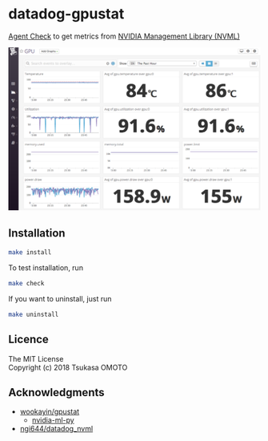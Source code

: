 # datadog-gpustat

[Agent Check](https://docs.datadoghq.com/agent/agent_checks/)
to get metrics from [NVIDIA Management Library (NVML)](https://developer.nvidia.com/nvidia-management-library-nvml)

![screenshot](screenshot.png)

## Installation

```sh
make install
```

To test installation, run

```sh
make check
```

If you want to uninstall, just run

```sh
make uninstall
```

## Licence

The MIT License  
Copyright (c) 2018 Tsukasa OMOTO

## Acknowledgments

- [wookayin/gpustat](https://github.com/wookayin/gpustat)
  - [nvidia-ml-py](https://pypi.python.org/pypi/nvidia-ml-py/)
- [ngi644/datadog_nvml](https://github.com/ngi644/datadog_nvml)
